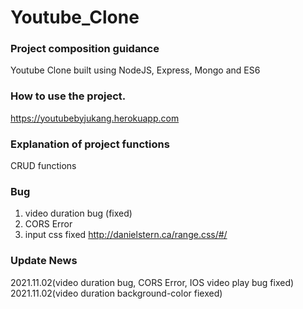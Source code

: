 Youtube_Clone
==============


### Project composition guidance
Youtube Clone built using NodeJS, Express, Mongo and ES6

### How to use the project.
https://youtubebyjukang.herokuapp.com

### Explanation of project functions
CRUD functions

### Bug
1. video duration bug (fixed)
2. CORS Error
3. input css fixed http://danielstern.ca/range.css/#/


### Update News
2021.11.02(video duration bug, CORS Error, IOS video play bug fixed)
2021.11.02(video duration background-color fiexed)

